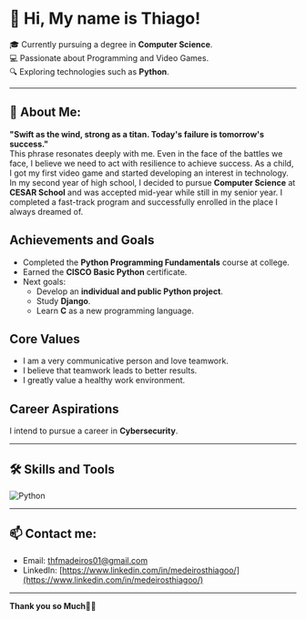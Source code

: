 # 👋 Hi, My name is Thiago!

🎓 Currently pursuing a degree in **Computer Science**.  
💻 Passionate about Programming and Video Games.  
🔍 Exploring technologies such as **Python**.  

---

## 🚀 About Me:  

**"Swift as the wind, strong as a titan. Today's failure is tomorrow's success."**  
This phrase resonates deeply with me. Even in the face of the battles we face, I believe we need to act with resilience to achieve success. As a child, I got my first video game and started developing an interest in technology. In my second year of high school, I decided to pursue **Computer Science** at **CESAR School** and was accepted mid-year while still in my senior year. I completed a fast-track program and successfully enrolled in the place I always dreamed of.  

## Achievements and Goals  
- Completed the **Python Programming Fundamentals** course at college.  
- Earned the **CISCO Basic Python** certificate.  
- Next goals:  
  - Develop an **individual and public Python project**.  
  - Study **Django**.  
  - Learn **C** as a new programming language.  

## Core Values  
- I am a very communicative person and love teamwork.  
- I believe that teamwork leads to better results.  
- I greatly value a healthy work environment.  

## Career Aspirations  
I intend to pursue a career in **Cybersecurity**.  




---

## 🛠️ Skills and Tools

![Python](https://img.shields.io/badge/-Python-3776AB?style=flat&logo=python&logoColor=white)    

---

## 📫 Contact me:

- Email: [thfmadeiros01@gmail.com](mailto:thfmadeiros01@gmail.com)  
- LinkedIn: [https://www.linkedin.com/in/medeirosthiagoo/](https://www.linkedin.com/in/medeirosthiagoo/)    

---

**Thank you so Much🤝🏻**
